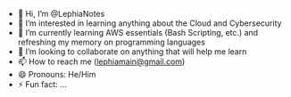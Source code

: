 - 👋 Hi, I’m @LephiaNotes
- 👀 I’m interested in learning anything about the Cloud and Cybersecurity
- 🌱 I’m currently learning AWS essentials (Bash Scripting, etc.) and refreshing my memory on programming languages
- 💞️ I’m looking to collaborate on anything that will help me learn
- 📫 How to reach me (lephiamain@gmail.com)
- 😄 Pronouns: He/Him
- ⚡ Fun fact: ...

<!---
LephiaNotes/LephiaNotes is a ✨ special ✨ repository because its `README.md` (this file) appears on your GitHub profile.
You can click the Preview link to take a look at your changes.
--->
